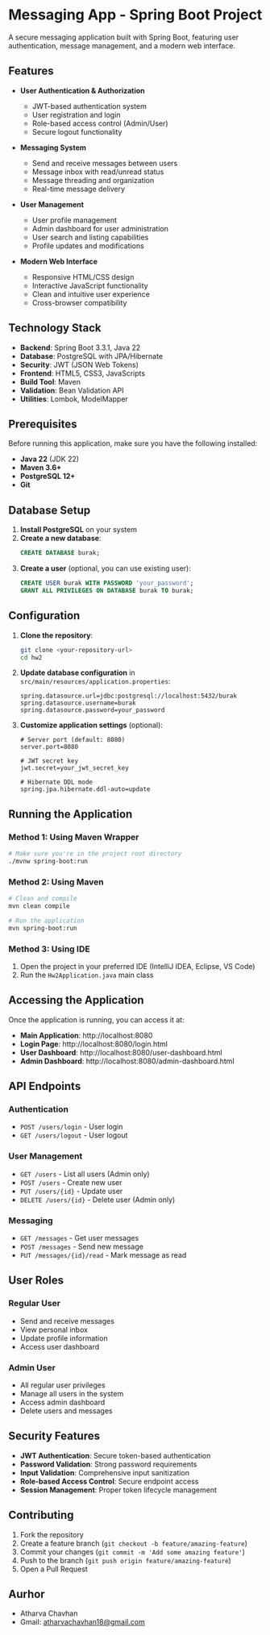 # Messaging App - Spring Boot Project

A secure messaging application built with Spring Boot, featuring user authentication, message management, and a modern web interface.

##  Features

- **User Authentication & Authorization**
  - JWT-based authentication system
  - User registration and login
  - Role-based access control (Admin/User)
  - Secure logout functionality

- **Messaging System**
  - Send and receive messages between users
  - Message inbox with read/unread status
  - Message threading and organization
  - Real-time message delivery

- **User Management**
  - User profile management
  - Admin dashboard for user administration
  - User search and listing capabilities
  - Profile updates and modifications

- **Modern Web Interface**
  - Responsive HTML/CSS design
  - Interactive JavaScript functionality
  - Clean and intuitive user experience
  - Cross-browser compatibility

##  Technology Stack

- **Backend**: Spring Boot 3.3.1, Java 22
- **Database**: PostgreSQL with JPA/Hibernate
- **Security**: JWT (JSON Web Tokens)
- **Frontend**: HTML5, CSS3, JavaScripts
- **Build Tool**: Maven
- **Validation**: Bean Validation API
- **Utilities**: Lombok, ModelMapper

##  Prerequisites

Before running this application, make sure you have the following installed:

- **Java 22** (JDK 22)
- **Maven 3.6+**
- **PostgreSQL 12+**
- **Git**

##  Database Setup

1. **Install PostgreSQL** on your system
2. **Create a new database**:
   ```sql
   CREATE DATABASE burak;
   ```
3. **Create a user** (optional, you can use existing user):
   ```sql
   CREATE USER burak WITH PASSWORD 'your_password';
   GRANT ALL PRIVILEGES ON DATABASE burak TO burak;
   ```

##  Configuration

1. **Clone the repository**:
   ```bash
   git clone <your-repository-url>
   cd hw2
   ```

2. **Update database configuration** in `src/main/resources/application.properties`:
   ```properties
   spring.datasource.url=jdbc:postgresql://localhost:5432/burak
   spring.datasource.username=burak
   spring.datasource.password=your_password
   ```

3. **Customize application settings** (optional):
   ```properties
   # Server port (default: 8080)
   server.port=8080
   
   # JWT secret key
   jwt.secret=your_jwt_secret_key
   
   # Hibernate DDL mode
   spring.jpa.hibernate.ddl-auto=update
   ```

##  Running the Application

### Method 1: Using Maven Wrapper
```bash
# Make sure you're in the project root directory
./mvnw spring-boot:run
```

### Method 2: Using Maven
```bash
# Clean and compile
mvn clean compile

# Run the application
mvn spring-boot:run
```

### Method 3: Using IDE
1. Open the project in your preferred IDE (IntelliJ IDEA, Eclipse, VS Code)
2. Run the `Hw2Application.java` main class

##  Accessing the Application

Once the application is running, you can access it at:

- **Main Application**: http://localhost:8080
- **Login Page**: http://localhost:8080/login.html
- **User Dashboard**: http://localhost:8080/user-dashboard.html
- **Admin Dashboard**: http://localhost:8080/admin-dashboard.html

##  API Endpoints

### Authentication
- `POST /users/login` - User login
- `GET /users/logout` - User logout

### User Management
- `GET /users` - List all users (Admin only)
- `POST /users` - Create new user
- `PUT /users/{id}` - Update user
- `DELETE /users/{id}` - Delete user (Admin only)

### Messaging
- `GET /messages` - Get user messages
- `POST /messages` - Send new message
- `PUT /messages/{id}/read` - Mark message as read

##  User Roles

### Regular User
- Send and receive messages
- View personal inbox
- Update profile information
- Access user dashboard

### Admin User
- All regular user privileges
- Manage all users in the system
- Access admin dashboard
- Delete users and messages

##  Security Features

- **JWT Authentication**: Secure token-based authentication
- **Password Validation**: Strong password requirements
- **Input Validation**: Comprehensive input sanitization
- **Role-based Access Control**: Secure endpoint access
- **Session Management**: Proper token lifecycle management

##  Contributing

1. Fork the repository
2. Create a feature branch (`git checkout -b feature/amazing-feature`)
3. Commit your changes (`git commit -m 'Add some amazing feature'`)
4. Push to the branch (`git push origin feature/amazing-feature`)
5. Open a Pull Request

## Aurhor
- Atharva Chavhan
- Gmail: atharvachavhan18@gmail.com
